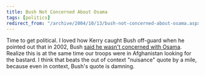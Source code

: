 ```yaml
---
title: Bush Not Concerned About Osama
tags: [politics]
redirect_from: "/archive/2004/10/13/bush-not-concerned-about-osama.aspx/"
---
```


Time to get political. I loved how Kerry caught Bush off-guard when he
pointed out that in 2002, Bush [said he wasn't concerned with
Osama](http://story.news.yahoo.com/news?tmpl=story2&u=/latimests/bushnotconcernedaboutbinladenin02).
Realize this is at the same time our troops were in Afghanistan looking
for the bastard. I think that beats the out of context "nuisance" quote
by a mile, because even in context, Bush's quote is damning.


